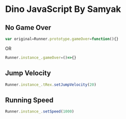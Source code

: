 # Dino JavaScript By Samyak

## No Game Over
```javascript
var original=Runner.prototype.gameOver=function(){}
```

OR
```javascript
Runner.instance_.gameOver=()=>{}
```

## Jump Velocity
```javascript
Runner.instance_.tRex.setJumpVelocity(20)
```

## Running Speed
```javascript
Runner.instance_.setSpeed(1000)
```
